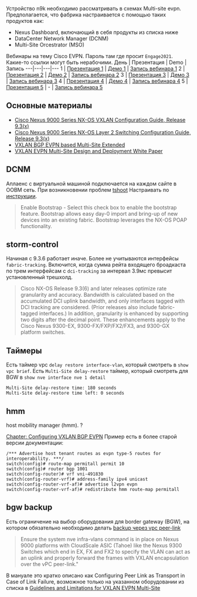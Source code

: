 Устройство n9k необходимо рассматривать в схемах Multi-site evpn. Предполагается, что фабрика настраивается с помощью таких продуктов как:

* Nexus Dashboard, включающий в себя продукты из списка ниже
* DataCenter Network Manager (DCNM)
* Multi-Site Orcestrator (MSO)

Вебинары на тему Cisco EVPN. Пароль там где просит `Engage2021`. Какие-то ссылки могут быть нерабочими.
День | Презентация | Demo | Запись
---|---|---|---
1 | [Презентация 1](https://cisco.app.box.com/s/wdmiefytsfpc9q03sj6rgwcwzfmalmg2) | [Демо 1](https://cisco.app.box.com/s/rzp4ez4dnln5mb4swpply9a26l088eqp) | [Запись вебинара 1](https://cisco.webex.com/cisco/lsr.php?RCID=e1f9daa2b20e719d94e3f39eaaeb2c7f)
2 | [Презентация 2](https://cisco.app.box.com/s/ibzhar5b7yk852q16kjk0tsiutdfd65t) | [Демо 2](https://cisco.app.box.com/s/cpce0dgp0te7431tw6vnadxz445wh3i8) | [Запись вебинара 2](https://cisco.webex.com/cisco/lsr.php?RCID=8b6a24bb7449548f93b6a6d82c908305)
3 | [Презентация 3](https://cisco.app.box.com/s/ncppldqtn4kbuajusaka6k2bhnej8pt5) | [Демо 3](https://cisco.app.box.com/s/0qv5l2vzjjkiazmzd4yev3qpxj13s2n5) | [Запись вебинара 3](https://cisco.webex.com/cisco/lsr.php?RCID=df24995c3ace13c7ed92edf11178002f)
4 | [Презентация 4](https://cisco.app.box.com/s/vwb7retb9fqcj18k387bo1xczotsmwb9) | [Демо 4](https://cisco.app.box.com/s/ay00lu3c65izbtexjcbzhgqak0aba74t) | [Запись вебинара 4](https://cisco.webex.com/cisco/lsr.php?RCID=8f01a248aaa548dbbde62b02c180540c)
5 | [Презентация 5](https://cisco.box.com/s/psvq5e8w755c4nfer5g1mamhgmvmdbsn) | - | [Запись вебинара 5](https://cisco.webex.com/cisco/lsr.php?RCID=10b3515e8e0447fbb63d7628dedf1557)

## Основные материалы


* [Cisco Nexus 9000 Series NX-OS VXLAN Configuration Guide, Release 9.3(x)](https://www.cisco.com/c/en/us/td/docs/switches/datacenter/nexus9000/sw/93x/vxlan/configuration/guide/b-cisco-nexus-9000-series-nx-os-vxlan-configuration-guide-93x/b-cisco-nexus-9000-series-nx-os-vxlan-configuration-guide-93x_chapter_01001.html)
* [Cisco Nexus 9000 Series NX-OS Layer 2 Switching Configuration Guide, Release 9.3(x)](https://www.cisco.com/c/en/us/td/docs/switches/datacenter/nexus9000/sw/93x/layer-2-switching/configuration/guide/b-cisco-nexus-9000-nx-os-layer-2-switching-configuration-guide-93x.html)
* [VXLAN BGP EVPN  based Multi-Site Extended](https://www.ciscolive.com/c/dam/r/ciscolive/us/docs/2019/pdf/5eU6DfQV/TECDCN-2110.pdf)
* [VXLAN EVPN Multi-Site Design and Deployment White Paper](https://www.cisco.com/c/en/us/products/collateral/switches/nexus-9000-series-switches/white-paper-c11-739942.html)

## DCNM

Аплаенс с виртуальной машиной подключается на каждом сайте в OOBM сеть. При возникновении проблем [tshoot](https://www.cisco.com/c/en/us/td/docs/switches/datacenter/sw/11_x/troubleshooting/cisco_dcnm_troubleshooting_guide/device_discovery.html)
Настраивать по [инструкции](https://www.cisco.com/c/en/us/td/docs/dcn/dcnm/1151/configuration/lanfabric/cisco-dcnm-lanfabric-configuration-guide-1151/managing-greenfield-vxlan-fabric.html).

> Enable Bootstrap - Select this check box to enable the bootstrap feature. Bootstrap allows easy day-0 import and bring-up of new devices into an existing fabric. Bootstrap leverages the NX-OS POAP functionality.

## storm-control

Начиная с 9.3.6 работает иначе. Более не учитываются интерфейсы `fabric-tracking`. Включится, когда сумма рейта входящего броадкаста по трем интерфейсам с `dci-tracking` за интервал 3.9мс превысит установленный трешхолд.

> Cisco NX-OS Release 9.3(6) and later releases optimize rate granularity and accuracy. Bandwidth is calculated based on the accumulated DCI uplink bandwidth, and only interfaces tagged with DCI tracking are considered. (Prior releases also include fabric-tagged interfaces.) In addition, granularity is enhanced by supporting two digits after the decimal point. These enhancements apply to the Cisco Nexus 9300-EX, 9300-FX/FXP/FX2/FX3, and 9300-GX platform switches.

## Таймеры

Есть таймер vpс `delay restore interface-vlan`, который смотреть в `show vpc brief`.
Есть `Multi-Site delay-restore` таймер, который смотреть для BGW в `show nve interface nve 1 detail`
```text
Multi-Site delay-restore time: 180 seconds
Multi-Site delay-restore time left: 0 seconds
```

## hmm

host mobility manager (hmm). ?

[Chapter: Configuring VXLAN BGP EVPN](https://www.cisco.com/c/en/us/td/docs/switches/datacenter/nexus9000/sw/93x/vxlan/configuration/guide/b-cisco-nexus-9000-series-nx-os-vxlan-configuration-guide-93x/b-cisco-nexus-9000-series-nx-os-vxlan-configuration-guide-93x_chapter_0101.html)
Пример есть в более старой версии документации:
```text
/*** Advertise host tenant routes as evpn type-5 routes for interoperability. ***/
switch(config)# route-map permitall permit 10 
switch(config)# router bgp 1001
switch(config-router)# vrf vni-491830
switch(config-router-vrf)# address-family ipv4 unicast
switch(config-router-vrf-af)# advertise l2vpn evpn
switch(config-router-vrf-af)# redistribute hmm route-map permitall
```

## bgw backup

Есть ограничение на выбор оборудования для border gateway (BGW), на котором обязательно необходимо делать [backup через vpc peer-link](https://www.cisco.com/c/en/us/support/docs/switches/nexus-9000-series-switches/214624-configure-system-nve-infra-vlans-in-vxla.html)

> Ensure the system nve infra-vlans command is in place on Nexus 9000 platforms with CloudScale ASIC (Tahoe) like the Nexus 9300 Switches which end in EX, FX and FX2 to specify the VLAN can act as an uplink and properly forward the frames with VXLAN encapsulation over the vPC peer-link."

В мануале это кратко описано как Configuring Peer Link as Transport in Case of Link Failure, возможное только на указанном оборудовании из списка в [Guidelines and Limitations for VXLAN EVPN Multi-Site](https://www.cisco.com/c/en/us/td/docs/switches/datacenter/nexus9000/sw/93x/vxlan/configuration/guide/b-cisco-nexus-9000-series-nx-os-vxlan-configuration-guide-93x/b-cisco-nexus-9000-series-nx-os-vxlan-configuration-guide-93x_chapter_01001.html#reference_imd_jvs_sgb)
